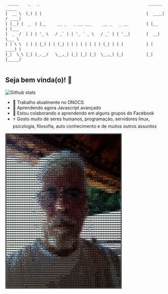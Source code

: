 ```
 _____    _   _                                                ______    _____  
|  __ \  (_) | |                                              |  ____|  / ____| 
| |__) |  _  | |__     __ _   _ __ ___     __ _   _ __        | |__    | (___   
|  _  /  | | | '_ \   / _` | | '_ ` _ \   / _` | | '__|       |  __|    \___ \  
| | \ \  | | | |_) | | (_| | | | | | | | | (_| | | |          | |       ____) | 
|_|  \_\ |_| |_.__/   \__,_| |_| |_| |_|  \__,_| |_|          |_|      |_____/  
                                                                                
```
## Seja bem vinda(o)! 👋

![Github stats](https://github-readme-stats.vercel.app/api?username=ribafs&theme=highcontrast&show_icons=true&count_private=true)


- 🔭 Trabalho atualmente no DNOCS
- 🌱 Aprendendo agora Javascript avançado
- 🤔 Estou colaborando e aprendendo em alguns grupos do Facebook
- ⚡ Gosto muito de seres humanos, programação, servidores linux, psicologia, filosofia, auto conhecimento e de muitos outros assuntos

![](riba-ascii.png)
